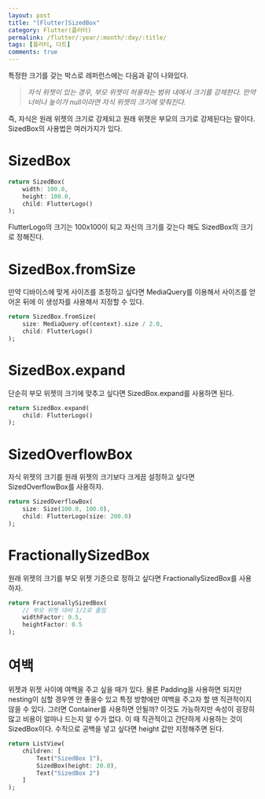 ```yaml
---
layout: post
title: "[Flutter]SizedBox"
category: Flutter(플러터)
permalink: /flutter/:year/:month/:day/:title/
tags: [플러터, 다트]
comments: true
---
```


특정한 크기를 갖는 박스로 레퍼런스에는 다음과 같이 나와있다.

> *자식 위젯이 있는 경우, 부모 위젯이 허용하는 범위 내에서 크기를 강제한다. 만약 너비나 높이가 null이라면 자식 위젯의 크기에 맞춰진다.*

즉, 자식은 원래 위젯의 크기로 강제되고 원래 위젯은 부모의 크기로 강제된다는 말이다. SizedBox의 사용법은 여러가지가 있다.

# SizedBox

```dart
return SizedBox(
	width: 100.0,
    height: 100.0,
    child: FlutterLogo()
);
```

FlutterLogo의 크기는 100x100이 되고 자신의 크기를 갖는다 해도 SizedBox의 크기로 정해진다.

# SizedBox.fromSize

만약 디바이스에 맞게 사이즈를 조정하고 싶다면 MediaQuery를 이용해서 사이즈를 얻어온 뒤에 이 생성자를 사용해서 지정할 수 있다.

```dart
return SizedBox.fromSize(
	size: MediaQuery.of(context).size / 2.0,
    child: FlutterLogo()
);
```

# SizedBox.expand

단순히 부모 위젯의 크기에 맞추고 싶다면 SizedBox.expand를 사용하면 된다.

```dart
return SizedBox.expand(
	child: FlutterLogo()
);
```

# SizedOverflowBox

자식 위젯의 크기를 원래 위젯의 크기보다 크게끔 설정하고 싶다면 SizedOverflowBox를 사용하자.

```dart
return SizedOverflowBox(
	size: Size(100.0, 100.0),
    child: FlutterLogo(size: 200.0)
);
```

# FractionallySizedBox

원래 위젯의 크기를 부모 위젯 기준으로 정하고 싶다면 FractionallySizedBox를 사용하자.

```dart
return FractionallySizedBox(
    // 부모 위젯 대비 1/2로 줄임
	widthFactor: 0.5,
    heightFactor: 0.5
);
```

# 여백

위젯과 위젯 사이에 여백을 주고 싶을 때가 있다. 물론 Padding을 사용하면 되지만 nesting이 심할 경우엔 안 좋을수 있고 특정 방향에만 여백을 주고자 할 땐 직관적이지 않을 수 있다. 그러면 Container를 사용하면 안될까? 이것도 가능하지만 속성이 굉장히 많고 비용이 얼마나 드는지 알 수가 없다. 이 때 직관적이고 간단하게 사용하는 것이 SizedBox이다. 수직으로 공백을 넣고 싶다면 height 값만 지정해주면 된다.

```dart
return ListView(
    children: [
        Text("SizedBox 1"),
        SizedBox(height: 20.0),
        Text("SizedBox 2")
    ]
);
```